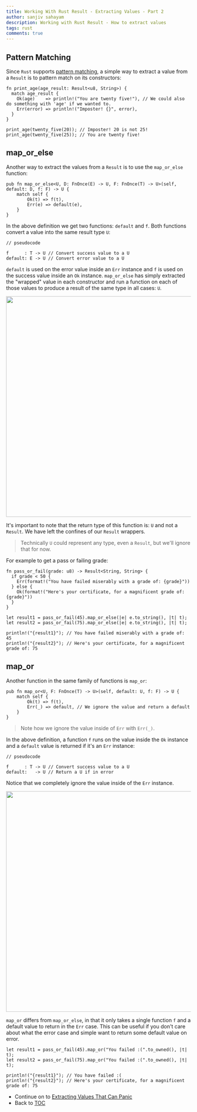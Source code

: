 ```yaml
---
title: Working With Rust Result - Extracting Values - Part 2
author: sanjiv sahayam
description: Working with Rust Result - How to extract values
tags: rust
comments: true
---
```



## Pattern Matching

Since `Rust` supports [pattern matching](https://doc.rust-lang.org/book/ch18-03-pattern-syntax.html), a simple way to extract a value from a `Result` is to pattern match on its constructors:

```{.rust .scrollx}
fn print_age(age_result: Result<u8, String>) {
  match age_result {
    Ok(age)    => println!("You are twenty five!"), // We could also do something with 'age' if we wanted to.
    Err(error) => println!("Imposter! {}", error),
  }
}

print_age(twenty_five(20)); // Imposter! 20 is not 25!
print_age(twenty_five(25)); // You are twenty five!
```

## map_or_else

Another way to extract the values from a `Result` is to use the `map_or_else` function:

```{.rust .scrollx}
pub fn map_or_else<U, D: FnOnce(E) -> U, F: FnOnce(T) -> U>(self, default: D, f: F) -> U {
    match self {
        Ok(t) => f(t),
        Err(e) => default(e),
    }
}
```

In the above definition we get two functions: `default` and `f`. Both functions convert a value into the same result type `U`:

```{.rust .scrollx}
// pseudocode

f      : T -> U // Convert success value to a U
default: E -> U // Convert error value to a U
```

 `default` is used on the error value inside an `Err` instance and `f` is used on the success value inside an `Ok` instance. `map_or_else` has simply extracted the "wrapped" value in each constructor and run a function on each of those values to produce a result of the same type in all cases: `U`.

<img src="/images/2024-01-24-working-with-rust-result/map-or-else.png" width="600" />


 It's important to note that the return type of this function is: `U` and not a `Result`. We have left the confines of our `Result` wrappers.

 > Technically `U` could represent any type, even a `Result`, but we'll ignore that for now.

For example to get a pass or failing grade:

```{.rust .scrollx}
fn pass_or_fail(grade: u8) -> Result<String, String> {
  if grade < 50 {
    Err(format!("You have failed miserably with a grade of: {grade}"))
  } else {
    Ok(format!("Here's your certificate, for a magnificent grade of: {grade}"))
  }
}

let result1 = pass_or_fail(45).map_or_else(|e| e.to_string(), |t| t);
let result2 = pass_or_fail(75).map_or_else(|e| e.to_string(), |t| t);

println!("{result1}"); // You have failed miserably with a grade of: 45
println!("{result2}"); // Here's your certificate, for a magnificent grade of: 75
```

## map_or

Another function in the same family of functions is `map_or`:

```{.rust .scrollx}
pub fn map_or<U, F: FnOnce(T) -> U>(self, default: U, f: F) -> U {
    match self {
        Ok(t) => f(t),
        Err(_) => default, // We ignore the value and return a default
    }
}
```

> Note how we ignore the value inside of `Err` with `Err(_)`.

In the above definition, a function `f` runs on the value inside the `Ok` instance and a `default` value is returned if it's an `Err` instance:

```{.rust .scrollx}
// pseudocode

f      : T -> U // Convert success value to a U
default:   -> U // Return a U if in error
```

Notice that we completely ignore the value inside of the `Err` instance.

<img src="/images/2024-01-24-working-with-rust-result/map-or.png" width="600" />

`map_or` differs from `map_or_else`, in that it only takes a single function `f` and a default value to return in the `Err` case. This can be useful if you don't care about what the error case  and simple want to return some default value on error.

```{.rust .scrollx}
let result1 = pass_or_fail(45).map_or("You failed :(".to_owned(), |t| t);
let result2 = pass_or_fail(75).map_or("You failed :(".to_owned(), |t| t);

println!("{result1}"); // You have failed :(
println!("{result2}"); // Here's your certificate, for a magnificent grade of: 75
```

- Continue on to [Extracting Values That Can Panic](2024-01-24-working-with-rust-result-part-3.html)
- Back to [TOC](2024-01-24-working-with-rust-result.html)
